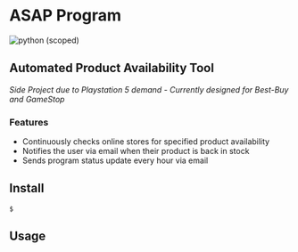 # ASAP Program
![python (scoped)](https://img.shields.io/badge/python-3.8-blue)

## Automated Product Availability Tool 
*Side Project due to Playstation 5 demand* - 
*Currently designed for Best-Buy and GameStop*

### Features
* Continuously checks online stores for specified product availability
* Notifies the user via email when their product is back in stock
* Sends program status update every hour via email

## Install

```
$
```

## Usage

```

```
